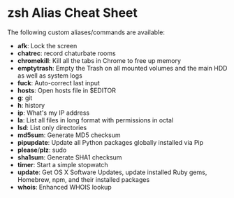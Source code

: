 # zsh Alias Cheat Sheet

The following custom aliases/commands are available:

* __afk__: Lock the screen
* __chatrec__: record chaturbate rooms
* __chromekill__: Kill all the tabs in Chrome to free up memory
* __emptytrash__: Empty the Trash on all mounted volumes and the main HDD as well as system logs
* __fuck__: Auto-correct last input
* __hosts__: Open hosts file in $EDITOR
* __g__: git
* __h__: history
* __ip__: What's my IP address
* __la__: List all files in long format with permissions in octal
* __lsd__: List only directories
* __md5sum__: Generate MD5 checksum
* __pipupdate__: Update all Python packages globally installed via Pip
* __please__/__plz__: sudo
* __sha1sum__: Generate SHA1 checksum
* __timer__: Start a simple stopwatch
* __update__: Get OS X Software Updates, update installed Ruby gems, Homebrew, npm, and their installed packages
* __whois__: Enhanced WHOIS lookup
